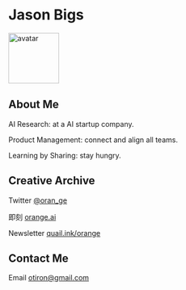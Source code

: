 # Jason Bigs

<img src="https://jason.412239.xyz/image.png" alt="avatar" width="100" height="100">


## About Me

AI Research: at a AI startup company.

Product Management: connect and align all teams.

Learning by Sharing: stay hungry.

## Creative Archive 

Twitter [@oran_ge](https://twitter.com/oran_ge) 

即刻 [orange.ai](https://web.okjike.com/u/FCEA29D3-5BB5-4174-B7A9-1DEE77CEDC46)

Newsletter [quail.ink/orange](https://quail.ink/orange)


## Contact Me

Email <a href="mailto:otiron@gmail.com">otiron@gmail.com</a>

